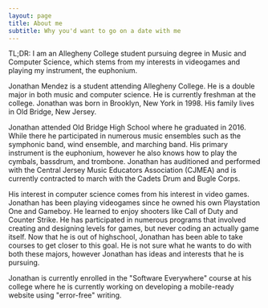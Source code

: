 ```yaml
---
layout: page
title: About me
subtitle: Why you'd want to go on a date with me
---
```

TL;DR: I am an Allegheny College student pursuing degree in Music and Computer Science, which stems from my interests in videogames and playing my instrument, the euphonium.

Jonathan Mendez is a student attending Allegheny College. He is a double major in both music and computer science. He is currently freshman at the college. Jonathan was born in Brooklyn, New York in 1998. His family lives in Old Bridge, New Jersey.

Jonathan attended Old Bridge High School where he graduated in 2016. While there he participated in numerous music ensembles such as the symphonic band, wind ensemble, and marching band. His primary instrument is the euphonium, however he also knows how to play the cymbals, bassdrum, and trombone. Jonathan has auditioned and performed with the Central Jersey Music Educators Association (CJMEA) and is currently contracted to march with the Cadets Drum and Bugle Corps.

His interest in computer science comes from his interest in video games. Jonathan has been playing videogames since he owned his own Playstation One and Gameboy. He learned to enjoy shooters like Call of Duty and Counter Strike. He has participated in numerous programs that involved creating and designing levels for games, but never coding an actually game itself. Now that he is out of highschool, Jonathan has been able to take courses to get closer to this goal. He is not sure what he wants to do with both these majors, however Jonathan has ideas and interests that he is pursuing.

Jonathan is currently enrolled in the "Software Everywhere" course at his college where he is currently working on developing a mobile-ready website using "error-free" writing.
